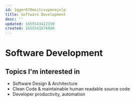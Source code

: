 ```yaml
---
id: 1qgmr670moitcxxpmnmjxlp
title: Software Development
desc: ''
updated: 1655543422350
created: 1655541876900
---
```


# Software Development

## Topics I'm interested in
- Software Design & Architecture
- Clean Code & maintainable human readable source code
- Developer productivity, automation
